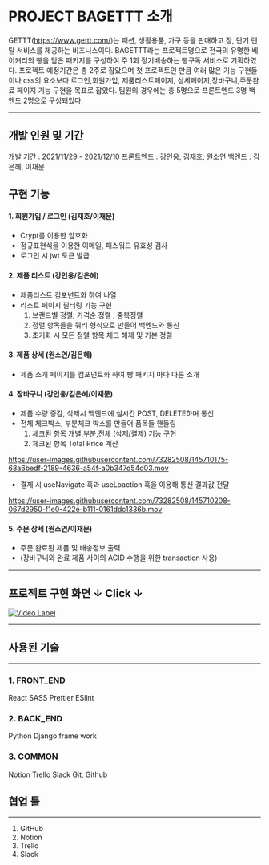 # PROJECT BAGETTT 소개
GETTT(https://www.gettt.com/)는 패션, 생활용품, 가구 등을 판매하고 장, 단기 렌탈 서비스를 제공하는 비즈니스이다. BAGETTT라는 프로젝트명으로 전국의 유명한 베이커리의 빵을 담은 패키지를 구성하여 주 1회 정기배송하는 빵구독 서비스로 기획하였다. 프로젝트 예정기간은 총 2주로 잡았으며 첫 프로젝트인 만큼 여러 많은 기능 구현들이나 css의 요소보다 로그인,회원가입, 제품리스트페이지, 상세페이지,장바구니,주문완료 페이지 기능 구현을 목표로 잡았다. 팀원의 경우에는 총 5명으로 프론트엔드 3명 백엔드 2명으로 구성돼있다.

---

## 개발 인원 및 기간
개발 기간 : 2021/11/29 - 2021/12/10
프론트엔드 : 강인웅, 김재호, 원소연
백엔드 : 김은혜, 이재문

## 구현 기능
#### 1. 회원가입 / 로그인 (김재호/이재문)
- Crypt를 이용한 암호화
- 정규표현식을 이용한 이메일, 패스워드 유효성 검사
- 로그인 시 jwt 토큰 발급


#### 2. 제품 리스트 (강인웅/김은혜)
- 제품리스트 컴포넌트화 하여 나열
- 리스트 페이지 필터링 기능 구현
  1. 브랜드별 정렬, 가격순 정렬 , 중복정렬
  2. 정렬 항목들을 쿼리 형식으로 만들어 백엔드와 통신
  3. 초기화 시 모든 정렬 항목 체크 해제 및 기본 정렬


#### 3. 제품 상세 (원소연/김은혜)
- 제품 소개 페이지를 컴포넌트화 하여 빵 패키지 마다 다른 소개


#### 4. 장바구니 (강인웅/김은혜/이재문)
- 제품 수량 증감, 삭제시 백엔드에 실시간 POST, DELETE하며 통신
- 전체 체크박스, 부분체크 박스를 만들어 품목들 핸들링
  1. 체크된 항목 개별,부분,전체 (삭제/결제) 기능 구현
  2. 체크된 항목 Total Price 계산

https://user-images.githubusercontent.com/73282508/145710175-68a6bedf-2189-4636-a54f-a0b347d54d03.mov

- 결제 시 useNavigate 훅과 useLoaction 훅을 이용해 통신 결과값 전달


https://user-images.githubusercontent.com/73282508/145710208-067d2950-f1e0-422e-b111-0161ddc1336b.mov




#### 5. 주문 상세 (원소연/이재문)
- 주문 완료된 제품 및 배송정보 출력
- (장바구니와 완료 제품 사이의 ACID 수행을 위한 transaction 사용)
--- 

## 프로젝트 구현 화면 ↓ Click ↓
[![Video Label](https://img.youtube.com/vi/1S_MNySYXB8/0.jpg)](https://youtu.be/1S_MNySYXB8)

---
## 사용된 기술
---
### 1. FRONT_END
React
SASS
Prettier
ESlint

### 2. BACK_END
Python
Django frame work

### 3. COMMON
Notion
Trello
Slack
Git, Github

## 협업 툴
---
1. GitHub
2. Notion
3. Trello
4. Slack


